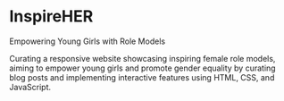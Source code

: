 # InspireHER
Empowering Young Girls with Role Models

Curating a responsive website showcasing inspiring female role models, aiming to empower young girls and promote
gender equality by curating blog posts and implementing interactive features using HTML, CSS, and JavaScript.
